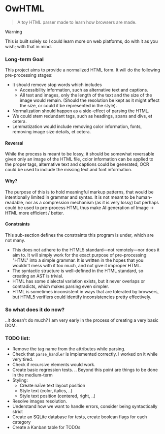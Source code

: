 # OwHTML
> A toy HTML parser made to learn how browsers are made.

> [!WARNING]
> This is built solely so I could learn more on web platforms, do with it as you wish; with that in mind.

### Long-term Goal

This project aims to provide a normalized HTML form. It will do the following pre-processing stages:
- It should remove stop words which includes
  - Accessibility information, such as alternative text and captions.
  - All text and images, only the length of the text and the size of the image would remain. (Should the resolution be kept as it might affect the size, or could it be represented in the style).
- Normalization should happen as a side-effect of parsing the HTML.
- We could stem redundant tags, such as headings, spans and divs, et cetera.
- Lemmatization would include removing color information, fonts, removing image size details, et cetera.

#### Reversal

While the process is meant to be lossy, it should be somewhat reversable given only an image of the HTML file, color information can be applied to the proper tags, alternative text and captions could be generated, OCR could be used to include the missing text and font information.

#### Why?

The purpose of this is to hold meaningful markup patterns, that would be intentionally limited in grammar and syntax. It is not meant to be human-readable, nor as a compression mechanism (as it is very lossy) but perhaps could be used to pre-process HTML thus make AI generation of Image -> HTML more efficient / better.

#### Constraints

This sub-section defines the constraints this program is under, which are not many.
- This does not adhere to the HTML5 standard—not remotely—nor does it aim to. It will simply work for the exact purpose of pre-processing "HTML" into a simple grammar. It is written in the hopes that you wouldn't mess with it too much, and not give it improper HTML.
- The syntactic structure is well-defined in the HTML standard, so creating an AST is trivial.
- HTML has some dialectal variation exists, but it never overlaps or contradicts, which makes parsing even simpler.
- HTML is sometimes inconsistent in ways that are tolerated by browsers, but HTML5 verifiers could identify inconsistencies pretty effectively.

### So what does it do now?

..It doesn't do much? I am very early in the process of creating a very basic DOM.

### TODO list:

- Remove the tag name from the attributes while parsing.
- Check that `parse_handler` is implemented correctly. I worked on it while very tired.
- Check if recursive elements would work.
- Create basic regression tests.
.. Beyond this point are things to be done in the medium-term
- Styling:
  - Create naïve text layout position
  - Style text (color, italics, ..)
  - Style text position (centered, right, ..)
- Resolve images resolution.
- Understand how we want to handle errors, consider being syntactically strict
- Create an SQLite database for tests, create boolean flags for each category
- Create a Kanban table for TODOs
